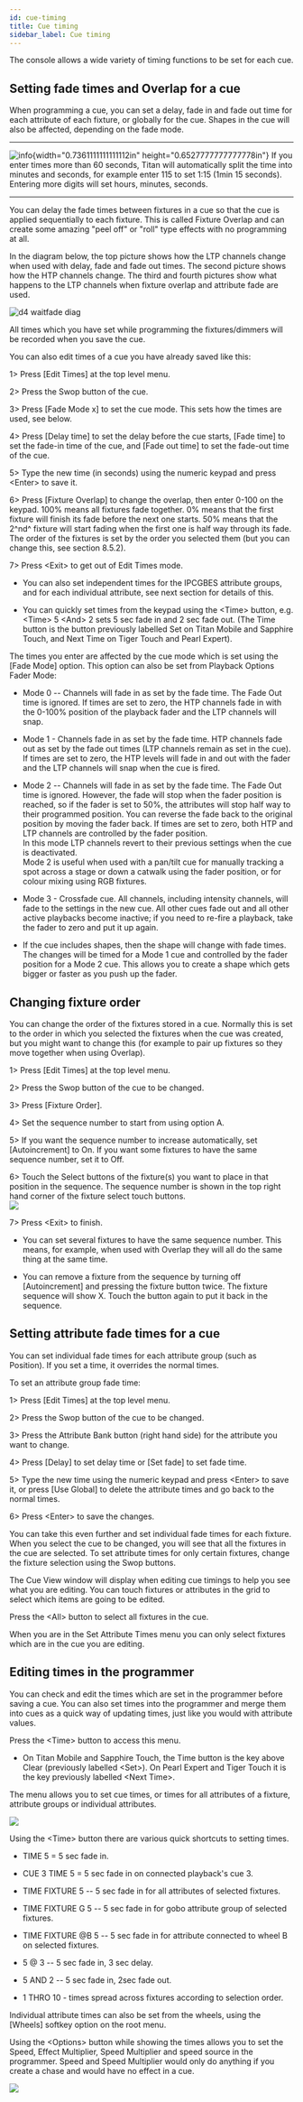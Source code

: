 ```yaml
---
id: cue-timing 
title: Cue timing
sidebar_label: Cue timing
---
```


The console allows a wide variety of timing functions to be set for each
cue.

Setting fade times and Overlap for a cue
----------------------------------------

When programming a cue, you can set a delay, fade in and fade out time
for each attribute of each fixture, or globally for the cue. Shapes in
the cue will also be affected, depending on the fade mode.

  --------------------------------------------------------------------------------------------- ------------------------------------------------------------------------------------------------------------------------------------------------------------------------------------------------------------------------
  ![info](/docs/images/image6.png){width="0.7361111111111112in" height="0.6527777777777778in"}   If you enter times more than 60 seconds, Titan will automatically split the time into minutes and seconds, for example enter 115 to set 1:15 (1min 15 seconds). Entering more digits will set hours, minutes, seconds.
  --------------------------------------------------------------------------------------------- ------------------------------------------------------------------------------------------------------------------------------------------------------------------------------------------------------------------------

You can delay the fade times between fixtures in a cue so that the cue
is applied sequentially to each fixture. This is called Fixture Overlap
and can create some amazing "peel off" or "roll" type effects with no
programming at all.

In the diagram below, the top picture shows how the LTP channels change
when used with delay, fade and fade out times. The second picture shows
how the HTP channels change. The third and fourth pictures show what
happens to the LTP channels when fixture overlap and attribute fade are
used.

![d4 waitfade
diag](/docs/images/image240.png)

All times which you have set while programming the fixtures/dimmers will
be recorded when you save the cue.

You can also edit times of a cue you have already saved like this:

1\> Press \[Edit Times\] at the top level menu.

2\> Press the Swop button of the cue.

3\> Press \[Fade Mode x\] to set the cue mode. This sets how the times
are used, see below.

4\> Press \[Delay time\] to set the delay before the cue starts, \[Fade
time\] to set the fade-in time of the cue, and \[Fade out time\] to set
the fade-out time of the cue.

5\> Type the new time (in seconds) using the numeric keypad and press
\<Enter\> to save it.

6\> Press \[Fixture Overlap\] to change the overlap, then enter 0-100 on
the keypad. 100% means all fixtures fade together. 0% means that the
first fixture will finish its fade before the next one starts. 50% means
that the 2^nd^ fixture will start fading when the first one is half way
through its fade. The order of the fixtures is set by the order you
selected them (but you can change this, see section 8.5.2).

7\> Press \<Exit\> to get out of Edit Times mode.

-   You can also set independent times for the IPCGBES attribute groups,
    and for each individual attribute, see next section for details of
    this.

-   You can quickly set times from the keypad using the \<Time\> button,
    e.g. \<Time\> 5 \<And\> 2 sets 5 sec fade in and 2 sec fade out.
    (The Time button is the button previously labelled Set on Titan
    Mobile and Sapphire Touch, and Next Time on Tiger Touch and Pearl
    Expert).

The times you enter are affected by the cue mode which is set using the
\[Fade Mode\] option. This option can also be set from Playback Options
Fader Mode:

-   Mode 0 -- Channels will fade in as set by the fade time. The Fade
    Out time is ignored. If times are set to zero, the HTP channels fade
    in with the 0-100% position of the playback fader and the LTP
    channels will snap.

-   Mode 1 - Channels fade in as set by the fade time. HTP channels fade
    out as set by the fade out times (LTP channels remain as set in the
    cue). If times are set to zero, the HTP levels will fade in and out
    with the fader and the LTP channels will snap when the cue is fired.

-   Mode 2 -- Channels will fade in as set by the fade time. The Fade
    Out time is ignored. However, the fade will stop when the fader
    position is reached, so if the fader is set to 50%, the attributes
    will stop half way to their programmed position. You can reverse the
    fade back to the original position by moving the fader back. If
    times are set to zero, both HTP and LTP channels are controlled by
    the fader position.\
    In this mode LTP channels revert to their previous settings when the
    cue is deactivated.\
    Mode 2 is useful when used with a pan/tilt cue for manually tracking
    a spot across a stage or down a catwalk using the fader position, or
    for colour mixing using RGB fixtures.

-   Mode 3 - Crossfade cue. All channels, including intensity channels,
    will fade to the settings in the new cue. All other cues fade out
    and all other active playbacks become inactive; if you need to
    re-fire a playback, take the fader to zero and put it up again.

-   If the cue includes shapes, then the shape will change with fade
    times. The changes will be timed for a Mode 1 cue and controlled by
    the fader position for a Mode 2 cue. This allows you to create a
    shape which gets bigger or faster as you push up the fader.

Changing fixture order
----------------------

You can change the order of the fixtures stored in a cue. Normally this
is set to the order in which you selected the fixtures when the cue was
created, but you might want to change this (for example to pair up
fixtures so they move together when using Overlap).

1\> Press \[Edit Times\] at the top level menu.

2\> Press the Swop button of the cue to be changed.

3\> Press \[Fixture Order\].

4\> Set the sequence number to start from using option A.

5\> If you want the sequence number to increase automatically, set
\[Autoincrement\] to On. If you want some fixtures to have the same
sequence number, set it to Off.

6\> Touch the Select buttons of the fixture(s) you want to place in that
position in the sequence. The sequence number is shown in the top right
hand corner of the fixture select touch buttons.\
![](/docs/images/image241.png)

7\> Press \<Exit\> to finish.

-   You can set several fixtures to have the same sequence number. This
    means, for example, when used with Overlap they will all do the same
    thing at the same time.

-   You can remove a fixture from the sequence by turning off
    \[Autoincrement\] and pressing the fixture button twice. The fixture
    sequence will show X. Touch the button again to put it back in the
    sequence.

Setting attribute fade times for a cue
--------------------------------------

You can set individual fade times for each attribute group (such as
Position). If you set a time, it overrides the normal times.

To set an attribute group fade time:

1\> Press \[Edit Times\] at the top level menu.

2\> Press the Swop button of the cue to be changed.

3\> Press the Attribute Bank button (right hand side) for the attribute
you want to change.

4\> Press \[Delay\] to set delay time or \[Set fade\] to set fade time.

5\> Type the new time using the numeric keypad and press \<Enter\> to
save it, or press \[Use Global\] to delete the attribute times and go
back to the normal times.

6\> Press \<Enter\> to save the changes.

You can take this even further and set individual fade times for each
fixture. When you select the cue to be changed, you will see that all
the fixtures in the cue are selected. To set attribute times for only
certain fixtures, change the fixture selection using the Swop buttons.

The Cue View window will display when editing cue timings to help you
see what you are editing. You can touch fixtures or attributes in the
grid to select which items are going to be edited.

Press the \<All\> button to select all fixtures in the cue.

When you are in the Set Attribute Times menu you can only select
fixtures which are in the cue you are editing.

Editing times in the programmer
-------------------------------

You can check and edit the times which are set in the programmer before
saving a cue. You can also set times into the programmer and merge them
into cues as a quick way of updating times, just like you would with
attribute values.

Press the \<Time\> button to access this menu.

-   On Titan Mobile and Sapphire Touch, the Time button is the key above
    Clear (previously labelled \<Set\>). On Pearl Expert and Tiger Touch
    it is the key previously labelled \<Next Time\>.

The menu allows you to set cue times, or times for all attributes of a
fixture, attribute groups or individual attributes.

![](/docs/images/image242.png)

Using the \<Time\> button there are various quick shortcuts to setting
times.

-   TIME 5 = 5 sec fade in.

-   CUE 3 TIME 5 = 5 sec fade in on connected playback\'s cue 3.

-   TIME FIXTURE 5 -- 5 sec fade in for all attributes of selected
    fixtures.

-   TIME FIXTURE G 5 -- 5 sec fade in for gobo attribute group of
    selected fixtures.

-   TIME FIXTURE \@B 5 -- 5 sec fade in for attribute connected to wheel
    B on selected fixtures.

-   5 @ 3 -- 5 sec fade in, 3 sec delay.

-   5 AND 2 -- 5 sec fade in, 2sec fade out.

-   1 THRO 10 - times spread across fixtures according to selection
    order.

Individual attribute times can also be set from the wheels, using the
\[Wheels\] softkey option on the root menu.

Using the \<Options\> button while showing the times allows you to set
the Speed, Effect Multiplier, Speed Multiplier and speed source in the
programmer. Speed and Speed Multiplier would only do anything if you
create a chase and would have no effect in a cue.

![](/docs/images/image243.png)


